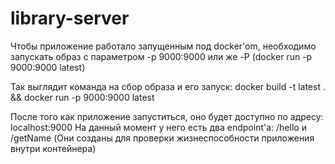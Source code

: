 # library-server

Чтобы приложение работало запущенным под docker'om, необходимо запускать образ с параметром -p 9000:9000 или же -P
(docker run -p 9000:9000 latest)

Так выглядит команда на сбор образа и его запуск:
docker build -t latest . && docker run -p 9000:9000 latest

После того как приложение запуститься, оно будет доступно по адресу: localhost:9000
На данный момент у него есть два endpoint'a: /hello и /getName (Они созданы для проверки жизнеспособности приложения внутри контейнера)
